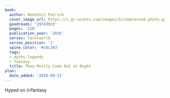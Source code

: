 ```yaml
---
book:
  author: Benedict Patrick
  cover_image_url: https://i.gr-assets.com/images/S/compressed.photo.goodreads.com/books/1459364987l/29743933._SX98_.jpg
  goodreads: '29743933'
  pages: '216'
  publication_year: '2016'
  series: Yarnsworld
  series_position: '1'
  spine_color: '#c8c293'
  tags:
  - myths-legends
  - fantasy
  title: They Mostly Come Out at Night
plan:
  date_added: '2018-09-21'
---
```


Hyped on /r/fantasy
